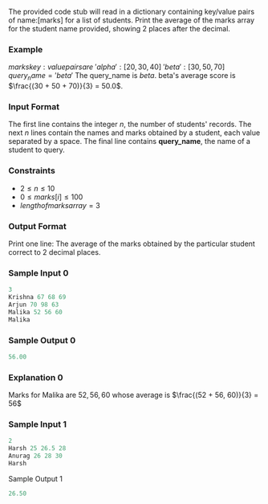 The provided code stub will read in a dictionary containing key/value pairs of name:[marks] for a list of students. Print the average of the marks array for the student name provided, showing 2 places after the decimal.

### Example
$marks key:value pairs are$
$'alpha':[20, 30, 40]$
$'beta':[30, 50, 70]$
$query_name = 'beta'$
The query_name is *beta*. beta's average score is $\frac{(30 + 50 + 70)}{3} = 50.0$.

### Input Format
The first line contains the integer $n$, the number of students' records. The next $n$ lines contain the names and marks obtained by a student, each value separated by a space. The final line contains **query_name**, the name of a student to query.

### Constraints
* $2 \le n \le 10$
* $0 \le marks[i] \le 100$
* $length of marks array = 3$

### Output Format
Print one line: The average of the marks obtained by the particular student correct to 2 decimal places.

### Sample Input 0
```py
3
Krishna 67 68 69
Arjun 70 98 63
Malika 52 56 60
Malika
```
### Sample Output 0
```py
56.00
```
### Explanation 0
Marks for Malika are ${52, 56, 60}$ whose average is $\frac{(52 + 56, 60)}{3} = 56$

### Sample Input 1
```py
2
Harsh 25 26.5 28
Anurag 26 28 30
Harsh
```
Sample Output 1
```py
26.50
```